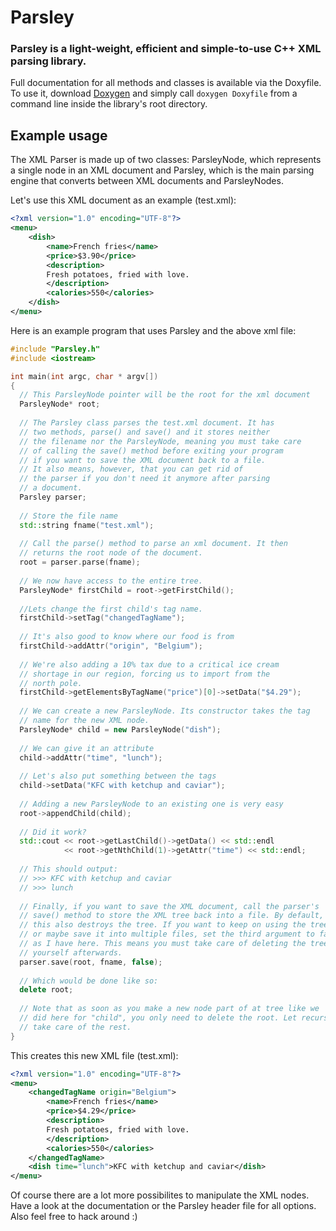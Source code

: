 # Parsley

### Parsley is a light-weight, efficient and simple-to-use C++ XML parsing library.

Full documentation for all methods and classes is available via the Doxyfile.
To use it, download [Doxygen](http://www.stack.nl/~dimitri/doxygen/) and simply call `doxygen Doxyfile` from a command
line inside the library's root directory.

## Example usage

The XML Parser is made up of two classes: ParsleyNode, which represents a single node in
an XML document and Parsley, which is the main parsing engine that converts between
XML documents and ParsleyNodes. 

Let's use this XML document as an example (test.xml):

```xml
<?xml version="1.0" encoding="UTF-8"?>
<menu>
	<dish>
		<name>French fries</name>
		<price>$3.90</price>
		<description>
		Fresh potatoes, fried with love.
		</description>
		<calories>550</calories>
	</dish>
</menu>
```

Here is an example program that uses Parsley and the above xml file:

```cpp
#include "Parsley.h"
#include <iostream>

int main(int argc, char * argv[])
{
  // This ParsleyNode pointer will be the root for the xml document
  ParsleyNode* root;
    
  // The Parsley class parses the test.xml document. It has
  // two methods, parse() and save() and it stores neither
  // the filename nor the ParsleyNode, meaning you must take care
  // of calling the save() method before exiting your program
  // if you want to save the XML document back to a file.
  // It also means, however, that you can get rid of
  // the parser if you don't need it anymore after parsing
  // a document.
  Parsley parser;
    
  // Store the file name
  std::string fname("test.xml");
    
  // Call the parse() method to parse an xml document. It then
  // returns the root node of the document.
  root = parser.parse(fname);
    
  // We now have access to the entire tree.
  ParsleyNode* firstChild = root->getFirstChild();
    
  //Lets change the first child's tag name.
  firstChild->setTag("changedTagName");
    
  // It's also good to know where our food is from
  firstChild->addAttr("origin", "Belgium");
    
  // We're also adding a 10% tax due to a critical ice cream
  // shortage in our region, forcing us to import from the
  // north pole.
  firstChild->getElementsByTagName("price")[0]->setData("$4.29");
    
  // We can create a new ParsleyNode. Its constructor takes the tag
  // name for the new XML node.
  ParsleyNode* child = new ParsleyNode("dish");
    
  // We can give it an attribute
  child->addAttr("time", "lunch");
    
  // Let's also put something between the tags
  child->setData("KFC with ketchup and caviar");
    
  // Adding a new ParsleyNode to an existing one is very easy
  root->appendChild(child);
    
  // Did it work?
  std::cout << root->getLastChild()->getData() << std::endl
            << root->getNthChild(1)->getAttr("time") << std::endl;
    
  // This should output:
  // >>> KFC with ketchup and caviar
  // >>> lunch
    
  // Finally, if you want to save the XML document, call the parser's
  // save() method to store the XML tree back into a file. By default,
  // this also destroys the tree. If you want to keep on using the tree
  // or maybe save it into multiple files, set the third argument to false
  // as I have here. This means you must take care of deleting the tree
  // yourself afterwards.
  parser.save(root, fname, false);
    
  // Which would be done like so:
  delete root;
    
  // Note that as soon as you make a new node part of at tree like we
  // did here for "child", you only need to delete the root. Let recursion
  // take care of the rest.
}
```

This creates this new XML file (test.xml):

```xml
<?xml version="1.0" encoding="UTF-8"?>
<menu>
    <changedTagName origin="Belgium">
        <name>French fries</name>
        <price>$4.29</price>
        <description>
        Fresh potatoes, fried with love.
        </description>
        <calories>550</calories>
    </changedTagName>
    <dish time="lunch">KFC with ketchup and caviar</dish>
</menu>
```

Of course there are a lot more possibilites to manipulate the XML nodes.
Have a look at the documentation or the Parsley header file for all options.
Also feel free to hack around :)
